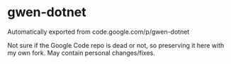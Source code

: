 # gwen-dotnet
Automatically exported from code.google.com/p/gwen-dotnet

Not sure if the Google Code repo is dead or not, so preserving it here with my own fork.
May contain personal changes/fixes.
